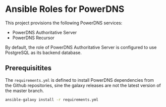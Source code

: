 # Ansible Roles for PowerDNS

This project provisions the following PowerDNS services:
- PowerDNS Authoritative Server
- PowerDNS Recursor

By default, the role of PowerDNS Authoritative Server is configured to use PostgreSQL as its backend database.

## Prerequisitites
The `requirements.yml` is defined to install PowerDNS dependencies from the Github repositories, sine the galaxy releases are not the latest version of the master branch.
``` sh
ansible-galaxy install -r requirements.yml
```
